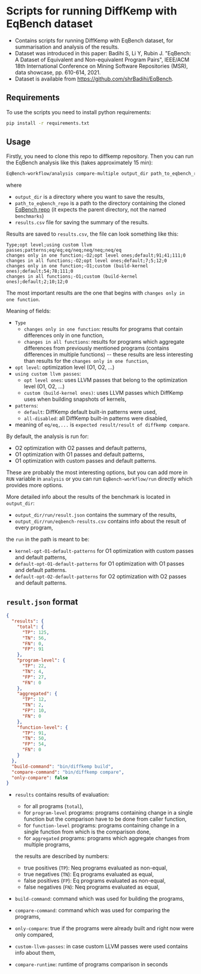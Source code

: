 # Scripts for running DiffKemp with EqBench dataset

- Contains scripts for running DiffKemp with EqBench dataset, for summarisation
  and analysis of the results.
- Dataset was introduced in this paper:
  Badihi S, Li Y, Rubin J. "EqBench: A Dataset of Equivalent and Non-equivalent
  Program Pairs", IEEE/ACM 18th International Conference on Mining Software
  Repositories (MSR), data showcase, pp. 610-614, 2021.
- Dataset is available from <https://github.com/shrBadihi/EqBench>.


## Requirements

To use the scripts you need to install python requirements:

```bash
pip install -r requirements.txt
```

## Usage

Firstly, you need to clone this repo to diffkemp repository.
Then you can run the EqBench analysis like this (takes approximately 15 min):

```bash
EqBench-workflow/analysis compare-multiple output_dir path_to_eqbench_repo > results.csv
```

where

- `output_dir` is a directory where you want to save the results,
- `path_to_eqbench_repo` is a path to the directory containing the cloned
  [EqBench repo](https://github.com/shrBadihi/EqBench) (it expects the parent
  directory, not the named `benchmarks`)
- `results.csv` file for saving the summary of the results.

Results are saved to `results.csv`, the file can look something like this:

```csv
Type;opt level;using custom llvm passes;patterns;eq/eq;eq/neq;neq/neq;neq/eq
changes only in one function;-O2;opt level ones;default;91;41;111;0
changes in all functions;-O2;opt level ones;default;7;5;12;0
changes only in one function;-O1;custom (build-kernel ones);default;54;78;111;0
changes in all functions;-O1;custom (build-kernel ones);default;2;10;12;0
```

The most important results are the one that begins with
`changes only in one function`.

Meaning of fields:

- `Type`
  - `changes only in one function`: results for programs that contain
    differences only in one function,
  - `changes in all functions`: results for programs which aggregate differences
    from previously mentioned programs
    (contains differences in multiple functions) -- these results are less
    interesting than results for the `changes only in one function`,
- `opt level`: optimization level (O1, O2, ...)
- `using custom llvm passes`:
  - `opt level ones`: uses LLVM passes that belong to the optimization level
    (O1, O2, ...)
  - `custom (build-kernel ones)`: uses LLVM passes which DiffKemp uses when
    building snapshots of kernels,
- `patterns`:
  - `default`: DiffKemp default built-in patterns were used,
  - `all-disabled`: all DiffKemp built-in patterns were disabled,
- meaning of `eq/eq,...` is `expected result/result of diffkemp compare`.

By default, the analysis is run for:

- O2 optimization with O2 passes and default patterns,
- O1 optimization with O1 passes and default patterns,
- O1 optimization with custom passes and default patterns.

These are probably the most interesting options, but you can add more in `RUN`
variable in `analysis` or you can run `EqBench-workflow/run` directly which
provides more options.

More detailed info about the results of the benchmark is located in
`output_dir`:

- `output_dir/run/result.json` contains the summary of the results,
- `output_dir/run/eqbench-results.csv` contains info about the result of every
  program,

the `run` in the path is meant to be:

- `kernel-opt-O1-default-patterns` for O1 optimization with custom passes and
  default patterns,
- `default-opt-O1-default-patterns` for O1 optimization with O1 passes and
  default patterns.
- `default-opt-O2-default-patterns` for O2 optimization with O2 passes and
  default patterns.

## `result.json` format

```json
{
  "results": {
    "total": {
      "TP": 125,
      "TN": 56,
      "FN": 0,
      "FP": 91
    },
    "program-level": {
      "TP": 22,
      "TN": 4,
      "FP": 27,
      "FN": 0
    },
    "aggregated": {
      "TP": 12,
      "TN": 2,
      "FP": 10,
      "FN": 0
    },
    "function-level": {
      "TP": 91,
      "TN": 50,
      "FP": 54,
      "FN": 0
    }
  },
  "build-command": "bin/diffkemp build",
  "compare-command": "bin/diffkemp compare",
  "only-compare": false
}
```

- `results` contains results of evaluation:
  - for all programs (`total`),
  - for `program-level` programs: programs containing change in a single
    function but the comparison have to be done from caller function,
  - for `function-level` programs: programs containing change in a single
    function from which is the comparison done,
  - for `aggregated` programs: programs which aggregate changes from multiple
    programs,

  the results are described by numbers:
  - true positives (`TP`): Neq programs evaluated as non-equal,
  - true negatives (`TN`): Eq programs evaluated as equal,
  - false positives (`FP`): Eq programs evaluated as non-equal,
  - false negatives (`FN`): Neq programs evaluated as equal,
- `build-command`: command which was used for building the programs,
- `compare-command`: command which was used for comparing the programs,
- `only-compare`: true if the programs were already built and right now were
  only compared,
- `custom-llvm-passes`: in case custom LLVM passes were used contains info
  about them,
- `compare-runtime`: runtime of programs comparison in seconds
